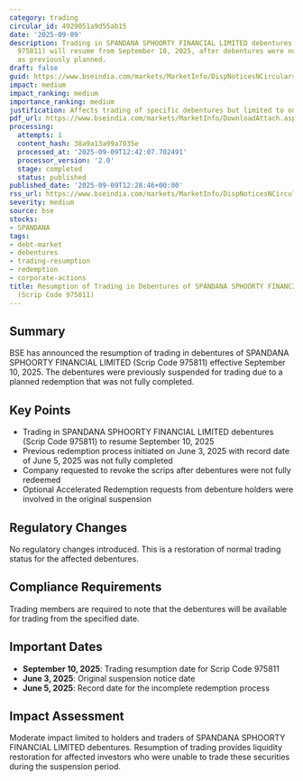 ```yaml
---
category: trading
circular_id: 4929051a9d55ab15
date: '2025-09-09'
description: Trading in SPANDANA SPHOORTY FINANCIAL LIMITED debentures (Scrip Code
  975811) will resume from September 10, 2025, after debentures were not fully redeemed
  as previously planned.
draft: false
guid: https://www.bseindia.com/markets/MarketInfo/DispNoticesNCirculars.aspx?Noticeid={76957D1F-D5A8-4406-A795-1151CBB05DAB}&noticeno=20250909-55&dt=09/09/2025&icount=55&totcount=57&flag=0
impact: medium
impact_ranking: medium
importance_ranking: medium
justification: Affects trading of specific debentures but limited to one company
pdf_url: https://www.bseindia.com/markets/MarketInfo/DownloadAttach.aspx?id=20250909-55&attachedId=
processing:
  attempts: 1
  content_hash: 38a9a13a99a7035e
  processed_at: '2025-09-09T12:42:07.702491'
  processor_version: '2.0'
  stage: completed
  status: published
published_date: '2025-09-09T12:28:46+00:00'
rss_url: https://www.bseindia.com/markets/MarketInfo/DispNoticesNCirculars.aspx?Noticeid={76957D1F-D5A8-4406-A795-1151CBB05DAB}&noticeno=20250909-55&dt=09/09/2025&icount=55&totcount=57&flag=0
severity: medium
source: bse
stocks:
- SPANDANA
tags:
- debt-market
- debentures
- trading-resumption
- redemption
- corporate-actions
title: Resumption of Trading in Debentures of SPANDANA SPHOORTY FINANCIAL LIMITED
  (Scrip Code 975811)
---
```


## Summary

BSE has announced the resumption of trading in debentures of SPANDANA SPHOORTY FINANCIAL LIMITED (Scrip Code 975811) effective September 10, 2025. The debentures were previously suspended for trading due to a planned redemption that was not fully completed.

## Key Points

- Trading in SPANDANA SPHOORTY FINANCIAL LIMITED debentures (Scrip Code 975811) to resume September 10, 2025
- Previous redemption process initiated on June 3, 2025 with record date of June 5, 2025 was not fully completed
- Company requested to revoke the scrips after debentures were not fully redeemed
- Optional Accelerated Redemption requests from debenture holders were involved in the original suspension

## Regulatory Changes

No regulatory changes introduced. This is a restoration of normal trading status for the affected debentures.

## Compliance Requirements

Trading members are required to note that the debentures will be available for trading from the specified date.

## Important Dates

- **September 10, 2025**: Trading resumption date for Scrip Code 975811
- **June 3, 2025**: Original suspension notice date
- **June 5, 2025**: Record date for the incomplete redemption process

## Impact Assessment

Moderate impact limited to holders and traders of SPANDANA SPHOORTY FINANCIAL LIMITED debentures. Resumption of trading provides liquidity restoration for affected investors who were unable to trade these securities during the suspension period.
